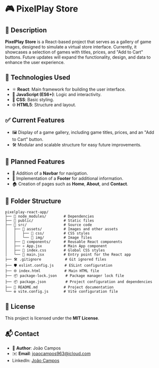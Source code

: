 # 🎮 PixelPlay Store

## 📝 Description

**PixelPlay Store** is a React-based project that serves as a gallery of game images, designed to simulate a virtual store interface. Currently, it showcases a selection of games with titles, prices, and "Add to Cart" buttons. Future updates will expand the functionality, design, and data to enhance the user experience.

## 🚀 Technologies Used

- ⚛️ **React**: Main framework for building the user interface.
- 📜 **JavaScript (ES6+)**: Logic and interactivity.
- 🎨 **CSS**: Basic styling.
- 🌐 **HTML5**: Structure and layout.

## ✅ Current Features

- 🖼️ Display of a game gallery, including game titles, prices, and an "Add to Cart" button.
- 🛠️ Modular and scalable structure for easy future improvements.

## 🌟 Planned Features

- 🧭 Addition of a **Navbar** for navigation.
- 📄 Implementation of a **Footer** for additional information.
- 🏠 Creation of pages such as **Home**, **About**, and **Contact**.

## 📂 Folder Structure

```plaintext
pixelplay-react-app/
├── 📁 node_modules/        # Dependencies
├── 📁 public/              # Static files
├── 📁 src/                 # Source code
│   ├── 📁 assets/          # Images and other assets
│   │   ├── 📁 css/         # CSS styles
│   │   └── 📁 img/         # Image files
│   ├── 📁 components/      # Reusable React components
│   ├── ⚛️ App.jsx          # Main App component
│   ├── 🎨 index.css        # Global CSS styles
│   └── 🚀 main.jsx         # Entry point for the React app
├── 🛠️ .gitignore           # Git ignored files
├── 🛡️ eslint.config.js     # ESLint configuration
├── 🌐 index.html           # Main HTML file
├── 📦 package-lock.json    # Package manager lock file
├── 📦 package.json         # Project configuration and dependencies
├── 📄 README.md            # Project documentation
└── ⚙️ vite.config.js       # Vite configuration file
````

## 📜 License

This project is licensed under the **MIT License**.

## 📬 Contact

- 👤 **Author**: João Campos  
- ✉️ **Email**: [joaocampos963@icloud.com](mailto:joaocampos963@icloud.com)
- LinkedIn: [João Campos](https://www.linkedin.com/in/joaoccampos/)

